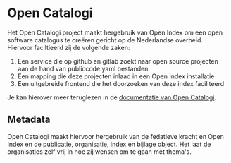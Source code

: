 # Open Catalogi

Het Open Catalogi project maakt hergebruik van Open Index om een open software catalogus te creëren gericht op de Nederlandse overheid. Hiervoor faciltieerd zij de volgende zaken:

1. Een service die op github en gitlab zoekt naar open source projecten aan de hand van publiccode.yaml bestanden
2. Een mapping die deze projecten inlaad in een Open Index installatie
3. Een uitgebreide frontend die het doorzoeken van deze index faciliteerd

Je kan hierover meer teruglezen in de [documentatie van Open Catalogi](https://documentatie.opencatalogi.nl/).


## Metadata
Open Catalogi maakt hiervoor hergebruik van de fedatieve kracht en Open Index en de publicatie, organisatie, index en bijlage object. Het laat de organisaties zelf vrij in hoe zij wensen om te gaan met thema's.
